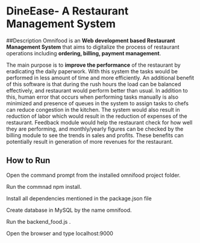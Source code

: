 # DineEase- A Restaurant Management System


##Description
Omnifood is an **Web development based Restaurant Management System** that aims to digitalize the process of restaurant operations including **ordering, billing, payment management**. 

The main purpose is to **improve the performance** of the restaurant by eradicating the daily paperwork. With this system the tasks
would be performed in less amount of time and more efficiently. An additional benefit of this software is that during the rush hours the load can be balanced effectively, and restaurant would perform better than usual. In addition to this, human error that occurs when performing tasks manually is also minimized and presence of queues in the system to assign tasks to chefs can reduce congestion in the kitchen. The system would also result in reduction of labor which would result in the reduction of expenses of the restaurant. Feedback module would help the restaurant check for how well they are performing, and monthly/yearly figures can be checked by the billing module to see the trends in sales and profits. These benefits can potentially result in generation of more revenues for the restaurant. 

## How to Run

Open the command prompt from the installed omnifood project folder. 

Run the commnad npm install. 

Install all dependencies mentioned in the package.json file 

Create database in MySQL by the name omnifood. 

Run the backend_food.js . 

Open the browser and type localhost:9000 
